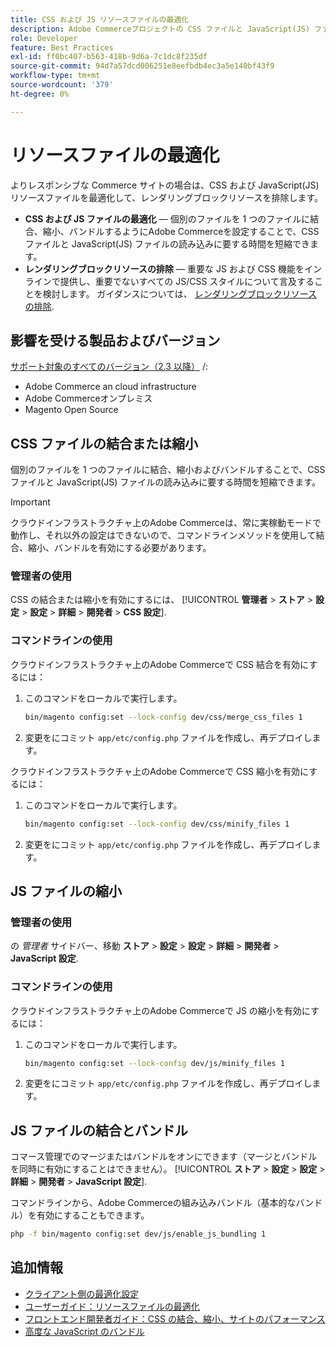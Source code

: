 ```yaml
---
title: CSS および JS リソースファイルの最適化
description: Adobe Commerceプロジェクトの CSS ファイルと JavaScript(JS) ファイルを管理者またはコマンドラインから結合および縮小する方法について説明します。
role: Developer
feature: Best Practices
exl-id: ff0bc407-b563-418b-9d6a-7c1dc8f235df
source-git-commit: 94d7a57dcd006251e8eefbdb4ec3a5e140bf43f9
workflow-type: tm+mt
source-wordcount: '379'
ht-degree: 0%

---
```


# リソースファイルの最適化

よりレスポンシブな Commerce サイトの場合は、CSS および JavaScript(JS) リソースファイルを最適化して、レンダリングブロックリソースを排除します。

- **CSS および JS ファイルの最適化** — 個別のファイルを 1 つのファイルに結合、縮小、バンドルするようにAdobe Commerceを設定することで、CSS ファイルと JavaScript(JS) ファイルの読み込みに要する時間を短縮できます。
- **レンダリングブロックリソースの排除** — 重要な JS および CSS 機能をインラインで提供し、重要でないすべての JS/CSS スタイルについて言及することを検討します。 ガイダンスについては、 [レンダリングブロックリソースの排除](https://web.dev/render-blocking-resources/).

## 影響を受ける製品およびバージョン

[サポート対象のすべてのバージョン（2.3 以降）](../../../release/versions.md) /:

- Adobe Commerce an cloud infrastructure
- Adobe Commerceオンプレミス
- Magento Open Source

## CSS ファイルの結合または縮小

個別のファイルを 1 つのファイルに結合、縮小およびバンドルすることで、CSS ファイルと JavaScript(JS) ファイルの読み込みに要する時間を短縮できます。

>[!IMPORTANT]
>
>クラウドインフラストラクチャ上のAdobe Commerceは、常に実稼動モードで動作し、それ以外の設定はできないので、コマンドラインメソッドを使用して結合、縮小、バンドルを有効にする必要があります。

### 管理者の使用

CSS の結合または縮小を有効にするには、 [!UICONTROL **管理者** > **ストア** > **設定** > **設定** > **詳細** > **開発者** > **CSS 設定**].

### コマンドラインの使用

クラウドインフラストラクチャ上のAdobe Commerceで CSS 結合を有効にするには：

1. このコマンドをローカルで実行します。

   ```bash
   bin/magento config:set --lock-config dev/css/merge_css_files 1
   ```

1. 変更をにコミット `app/etc/config.php` ファイルを作成し、再デプロイします。

クラウドインフラストラクチャ上のAdobe Commerceで CSS 縮小を有効にするには：

1. このコマンドをローカルで実行します。

   ```bash
   bin/magento config:set --lock-config dev/css/minify_files 1
   ```

1. 変更をにコミット `app/etc/config.php` ファイルを作成し、再デプロイします。

## JS ファイルの縮小

### 管理者の使用

の *管理者* サイドバー、移動 **ストア** > **設定** > **設定** > **詳細** > **開発者** > **JavaScript 設定**.

### コマンドラインの使用

クラウドインフラストラクチャ上のAdobe Commerceで JS の縮小を有効にするには：

1. このコマンドをローカルで実行します。

   ```bash
   bin/magento config:set --lock-config dev/js/minify_files 1
   ```

1. 変更をにコミット `app/etc/config.php` ファイルを作成し、再デプロイします。

## JS ファイルの結合とバンドル

コマース管理でのマージまたはバンドルをオンにできます（マージとバンドルを同時に有効にすることはできません）。 [!UICONTROL **ストア** > **設定** > **設定** > **詳細** > **開発者** > **JavaScript 設定**].

コマンドラインから、Adobe Commerceの組み込みバンドル（基本的なバンドル）を有効にすることもできます。

```bash
php -f bin/magento config:set dev/js/enable_js_bundling 1
```

## 追加情報

- [クライアント側の最適化設定](../../../performance/configuration.md#client-side-optimization-settings)
- [ユーザーガイド：リソースファイルの最適化](https://docs.magento.com/user-guide/system/file-optimization.html)
- [フロントエンド開発者ガイド：CSS の結合、縮小、サイトのパフォーマンス](https://developer.adobe.com/commerce/frontend-core/guide/css/#css-merging-minification-and-performance)
- [高度な JavaScript のバンドル](../../../performance/advanced-js-bundling.md)
